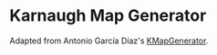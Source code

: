 # Karnaugh Map Generator

Adapted from Antonio García Díaz's [KMapGenerator](https://github.com/AntonioGarciaDiaz/KMapGenerator).
